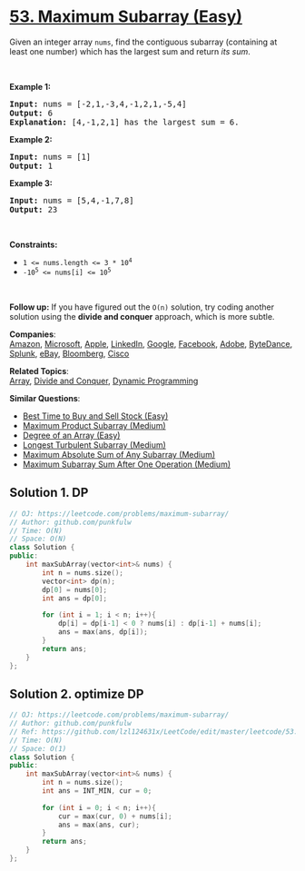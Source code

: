 # [53. Maximum Subarray (Easy)](https://leetcode.com/problems/maximum-subarray/)

<p>Given an integer array <code>nums</code>, find the contiguous subarray (containing at least one number) which has the largest sum and return <em>its sum</em>.</p>

<p>&nbsp;</p>
<p><strong>Example 1:</strong></p>

<pre><strong>Input:</strong> nums = [-2,1,-3,4,-1,2,1,-5,4]
<strong>Output:</strong> 6
<strong>Explanation:</strong> [4,-1,2,1] has the largest sum = 6.
</pre>

<p><strong>Example 2:</strong></p>

<pre><strong>Input:</strong> nums = [1]
<strong>Output:</strong> 1
</pre>

<p><strong>Example 3:</strong></p>

<pre><strong>Input:</strong> nums = [5,4,-1,7,8]
<strong>Output:</strong> 23
</pre>

<p>&nbsp;</p>
<p><strong>Constraints:</strong></p>

<ul>
	<li><code>1 &lt;= nums.length &lt;= 3 * 10<sup>4</sup></code></li>
	<li><code>-10<sup>5</sup> &lt;= nums[i] &lt;= 10<sup>5</sup></code></li>
</ul>

<p>&nbsp;</p>
<strong>Follow up:</strong> If you have figured out the <code>O(n)</code> solution, try coding another solution using the <strong>divide and conquer</strong> approach, which is more subtle.

**Companies**:  
[Amazon](https://leetcode.com/company/amazon), [Microsoft](https://leetcode.com/company/microsoft), [Apple](https://leetcode.com/company/apple), [LinkedIn](https://leetcode.com/company/linkedin), [Google](https://leetcode.com/company/google), [Facebook](https://leetcode.com/company/facebook), [Adobe](https://leetcode.com/company/adobe), [ByteDance](https://leetcode.com/company/bytedance), [Splunk](https://leetcode.com/company/splunk), [eBay](https://leetcode.com/company/ebay), [Bloomberg](https://leetcode.com/company/bloomberg), [Cisco](https://leetcode.com/company/cisco)

**Related Topics**:  
[Array](https://leetcode.com/tag/array/), [Divide and Conquer](https://leetcode.com/tag/divide-and-conquer/), [Dynamic Programming](https://leetcode.com/tag/dynamic-programming/)

**Similar Questions**:
* [Best Time to Buy and Sell Stock (Easy)](https://leetcode.com/problems/best-time-to-buy-and-sell-stock/)
* [Maximum Product Subarray (Medium)](https://leetcode.com/problems/maximum-product-subarray/)
* [Degree of an Array (Easy)](https://leetcode.com/problems/degree-of-an-array/)
* [Longest Turbulent Subarray (Medium)](https://leetcode.com/problems/longest-turbulent-subarray/)
* [Maximum Absolute Sum of Any Subarray (Medium)](https://leetcode.com/problems/maximum-absolute-sum-of-any-subarray/)
* [Maximum Subarray Sum After One Operation (Medium)](https://leetcode.com/problems/maximum-subarray-sum-after-one-operation/)


## Solution 1. DP


```cpp
// OJ: https://leetcode.com/problems/maximum-subarray/
// Author: github.com/punkfulw
// Time: O(N)
// Space: O(N)
class Solution {
public:
    int maxSubArray(vector<int>& nums) {
        int n = nums.size();
        vector<int> dp(n);
        dp[0] = nums[0];
        int ans = dp[0];
        
        for (int i = 1; i < n; i++){
            dp[i] = dp[i-1] < 0 ? nums[i] : dp[i-1] + nums[i];
            ans = max(ans, dp[i]);
        }
        return ans;
    }
};
```

## Solution 2. optimize DP


```cpp
// OJ: https://leetcode.com/problems/maximum-subarray/
// Author: github.com/punkfulw
// Ref: https://github.com/lzl124631x/LeetCode/edit/master/leetcode/53.%20Maximum%20Subarray/README.md
// Time: O(N)
// Space: O(1)
class Solution {
public:
    int maxSubArray(vector<int>& nums) {
        int n = nums.size();
        int ans = INT_MIN, cur = 0;
        
        for (int i = 0; i < n; i++){
            cur = max(cur, 0) + nums[i];
            ans = max(ans, cur);
        }
        return ans;
    }
};
```
